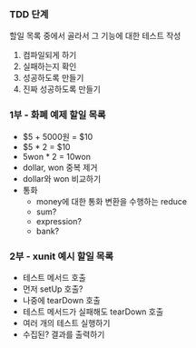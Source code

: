 ### TDD 단계
할일 목록 중에서 골라서 그 기능에 대한 테스트 작성
1. 컴파일되게 하기
2. 실패하는지 확인
3. 성공하도록 만들기
4. 진짜 성공하도록 만들기

### 1부 - 화폐 예제 할일 목록
- $5 + 5000원 = $10
- $5 * 2 = $10
- 5won * 2 = 10won
- dollar, won 중복 제거
- dollar와 won 비교하기
- 통화
  - money에 대한 통화 변환을 수행하는 reduce
  - sum?
  - expression?
  - bank?

### 2부 - xunit 예시 할일 목록
- 테스트 메서드 호출
- 먼저 setUp 호출?
- 나중에 tearDown 호출
- 테스트 메서드가 실패해도 tearDown 호출
- 여러 개의 테스트 실행하기
- 수집된? 결과를 출력하기 

